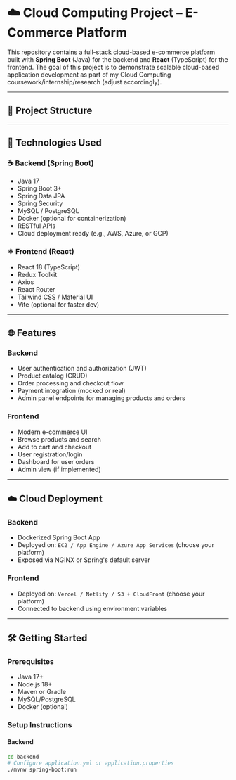 # ☁️ Cloud Computing Project – E-Commerce Platform

This repository contains a full-stack cloud-based e-commerce platform built with **Spring Boot** (Java) for the backend and **React** (TypeScript) for the frontend. The goal of this project is to demonstrate scalable cloud-based application development as part of my Cloud Computing coursework/internship/research (adjust accordingly).

---

## 📁 Project Structure


---

## 🚀 Technologies Used

### ☕ Backend (Spring Boot)
- Java 17
- Spring Boot 3+
- Spring Data JPA
- Spring Security
- MySQL / PostgreSQL
- Docker (optional for containerization)
- RESTful APIs
- Cloud deployment ready (e.g., AWS, Azure, or GCP)

### ⚛️ Frontend (React)
- React 18 (TypeScript)
- Redux Toolkit
- Axios
- React Router
- Tailwind CSS / Material UI
- Vite (optional for faster dev)

---

## 🌐 Features

### Backend
- User authentication and authorization (JWT)
- Product catalog (CRUD)
- Order processing and checkout flow
- Payment integration (mocked or real)
- Admin panel endpoints for managing products and orders

### Frontend
- Modern e-commerce UI
- Browse products and search
- Add to cart and checkout
- User registration/login
- Dashboard for user orders
- Admin view (if implemented)

---

## ☁️ Cloud Deployment

### Backend
- Dockerized Spring Boot App
- Deployed on: `EC2 / App Engine / Azure App Services` (choose your platform)
- Exposed via NGINX or Spring's default server

### Frontend
- Deployed on: `Vercel / Netlify / S3 + CloudFront` (choose your platform)
- Connected to backend using environment variables

---

## 🛠️ Getting Started

### Prerequisites
- Java 17+
- Node.js 18+
- Maven or Gradle
- MySQL/PostgreSQL
- Docker (optional)

### Setup Instructions

#### Backend
```bash
cd backend
# Configure application.yml or application.properties
./mvnw spring-boot:run
```

